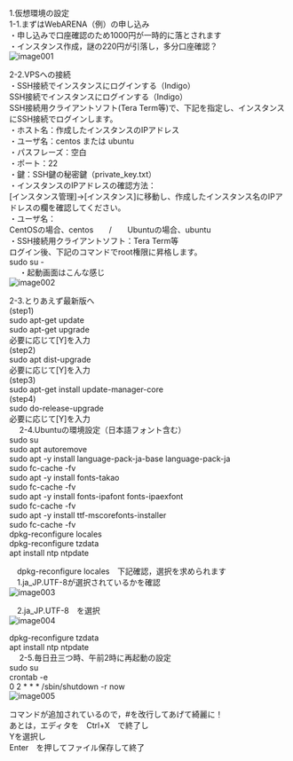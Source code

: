 1.仮想環境の設定<br>
1-1.まずはWebARENA（例）の申し込み<br>
・申し込みで口座確認のため1000円が一時的に落とされます<br>
・インスタンス作成，謎の220円が引落し，多分口座確認？<br>
![image001](https://user-images.githubusercontent.com/86514652/174294194-6052cb85-f572-4216-883e-97f59f8fd865.png)


2-2.VPSへの接続<br>
・SSH接続でインスタンスにログインする（Indigo）<br>
SSH接続でインスタンスにログインする（Indigo）<br>
SSH接続用クライアントソフト(Tera Term等)で、下記を指定し、インスタンスにSSH接続でログインします。<br>
・ホスト名：作成したインスタンスのIPアドレス<br>
・ユーザ名：centos または ubuntu<br>
・パスフレーズ：空白<br>
・ポート：22<br>
・鍵：SSH鍵の秘密鍵（private_key.txt）<br>
・インスタンスのIPアドレスの確認方法：<br>
[インスタンス管理]→[インスタンス]に移動し、作成したインスタンス名のIPアドレスの欄を確認してください。<br>
・ユーザ名：<br>
CentOSの場合、centos　　/　　Ubuntuの場合、ubuntu<br>
・SSH接続用クライアントソフト：Tera Term等<br>
ログイン後、下記のコマンドでroot権限に昇格します。<br>
sudo su -<br>
 
・起動画面はこんな感じ<br>
 ![image002](https://user-images.githubusercontent.com/86514652/174401447-66ddc3f9-7d8e-48c9-b849-8cd89082349a.png)


2-3.とりあえず最新版へ<br>
(step1)<br>
sudo apt-get update<br>
sudo apt-get upgrade<br>
必要に応じて[Y]を入力<br>
(step2)<br>
sudo apt dist-upgrade<br>
必要に応じて[Y]を入力<br>
(step3)<br>
sudo apt-get install update-manager-core<br>
(step4)<br>
sudo do-release-upgrade<br>
必要に応じて[Y]を入力<br>
 
2-4.Ubuntuの環境設定（日本語フォント含む）<br>
sudo su<br>
sudo apt autoremove<br>
sudo apt -y install language-pack-ja-base language-pack-ja<br>
sudo fc-cache -fv<br>
sudo apt -y install fonts-takao<br>
sudo fc-cache -fv<br>
sudo apt -y install fonts-ipafont fonts-ipaexfont<br>
sudo fc-cache -fv<br>
sudo apt -y install ttf-mscorefonts-installer<br>
sudo fc-cache -fv<br>
dpkg-reconfigure locales<br>
dpkg-reconfigure tzdata<br>
apt install ntp ntpdate<br>

　dpkg-reconfigure locales　下記確認，選択を求められます<br>
　1.ja_JP.UTF-8が選択されているかを確認<br>
 ![image003](https://user-images.githubusercontent.com/86514652/174401559-eca104fa-ef58-4a15-b240-f1d4af6b8046.png)
 
　2.ja_JP.UTF-8　を選択<br>
 ![image004](https://user-images.githubusercontent.com/86514652/174401570-49f16fd3-864d-476f-a4e5-88eabc228079.png)

dpkg-reconfigure tzdata<br>
apt install ntp ntpdate<br>
 
2-5.毎日丑三つ時、午前2時に再起動の設定<br>
sudo su<br>
crontab -e<br>
0 2 * * * /sbin/shutdown -r now<br>
 ![image005](https://user-images.githubusercontent.com/86514652/174401620-4af86ebe-c8f4-43f6-a4ed-218cc7fc1d26.png)

コマンドが追加されているので，#を改行してあげて綺麗に！<br>
あとは，エディタを　Ctrl+X　で終了し<br>
Yを選択し<br>
Enter　を押してファイル保存して終了<br>
 
